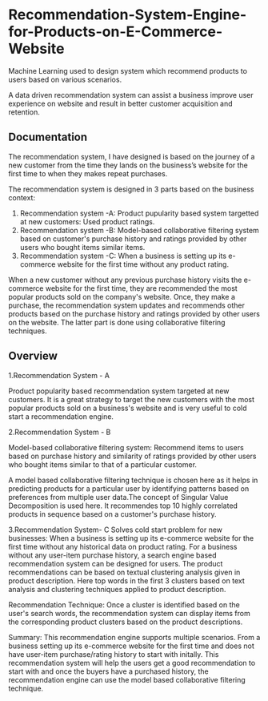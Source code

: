 # Recommendation-System-Engine-for-Products-on-E-Commerce-Website
Machine Learning used to design system which recommend products to users based on various scenarios.

A data driven recommendation system can assist a business improve user  experience on website and result in better customer acquisition and retention.


## Documentation

The recommendation system, I have designed is based on the journey of a new customer from the time they lands on the business’s website for the first time to when they makes repeat purchases.

The recommendation system is designed in 3 parts based on the business context:
1. Recommendation system -A: Product pupularity based system targetted at new customers: Used product ratings.
2. Recommendation system -B: Model-based collaborative filtering system based on customer's purchase history and ratings provided by other users who bought items similar items.
3. Recommendation system -C: When a business is setting up its e-commerce website for the first time without any product rating.

 
When a new customer without any previous purchase history visits the e-commerce website for the first time, they are recommended the most popular products sold on the company's website. Once, they make a purchase, the recommendation system updates and recommends other products based on the purchase history and ratings provided by other users on the website. The latter part is done using collaborative filtering techniques.

 ## Overview
1.Recommendation System - A

Product popularity based recommendation system targeted at new customers.
It is a great strategy to target the new customers with the most popular products sold on a business's website and is very useful to cold start a recommendation engine.

2.Recommendation System - B

Model-based collaborative filtering system:
Recommend items to users based on purchase history and similarity of ratings provided by other users who bought items similar to that of a particular customer.

A model based collaborative filtering technique is chosen here as it helps in predicting products for a particular user by identifying patterns based on preferences from multiple user data.The concept of Singular Value Decomposition is used here.
It recommendes top 10 highly correlated products in sequence based on a customer's purchase history.

3.Recommendation System- C 
Solves cold start problem for new businesses: When a business is setting up its e-commerce website for the first time without any historical data on product rating.
For a business without any user-item purchase history, a search engine based recommendation system can be designed for users. The product recommendations can be based on textual clustering analysis given in product description.
Here top words in the first 3 clusters based on text analysis and clustering techniques applied to product description.

Recommendation Technique:
Once a cluster is identified based on the user's search words, the recommendation system can display items from the corresponding product clusters based on the product descriptions.

Summary:
This recommendation engine supports  multiple scenarios. From a business setting up its e-commerce website for the first time and does not have user-item purchase/rating history to start with initally. This recommendation system will help the users get a good recommendation to start with and once the buyers have a purchased history, the recommendation engine can use the model based collaborative filtering technique.



